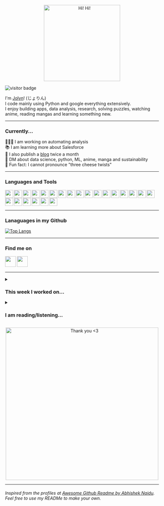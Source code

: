<p align="center"><img src="https://i.pinimg.com/originals/8b/ea/c8/8beac8cff0565cbd771d3aae90f82a7f.gif" width="250px" alt="Hi! Hi!"></p>

![visitor badge](https://visitor-badge.glitch.me/badge?page_id=jolynt24.jolynt24&left_text=Hello%20Visitor)

I'm [Jolyn](https://jolynt24.github.io)! (じょりん) <br>
I code mainly using Python and google everything extensively.<br>
I enjoy building apps, data analysis, research, solving puzzles, watching anime, reading mangas and learning something new.<br>

---

### Currently...

👩🏻‍💻 I am  working on automating analysis <br>
📚 I am learning more about Salesforce <br>
📜 I also publish a [blog](https://www.chaoticsimplism.com) twice a month <br>
💬 DM about data science, python, ML, anime, manga and sustainability <br>
🤭 Fun fact: I cannot pronounce "three cheese twists"

---

### Languages and Tools

<img align="left" src="https://cdn.jsdelivr.net/gh/devicons/devicon/icons/python/python-original.svg" width="26px"/>
<img align="left" src="https://cdn.jsdelivr.net/gh/devicons/devicon/icons/numpy/numpy-original.svg" width="26px"/>
<img align="left" src="https://cdn.jsdelivr.net/gh/devicons/devicon/icons/pandas/pandas-original.svg" width="26px"/>
<img align="left" src="https://cdn.jsdelivr.net/gh/devicons/devicon/icons/tensorflow/tensorflow-original.svg" width="26px"/>
<img align="left" src="https://cdn.jsdelivr.net/gh/devicons/devicon/icons/jupyter/jupyter-original-wordmark.svg" width="26px"/>
<img align="left" src="https://cdn.jsdelivr.net/gh/devicons/devicon/icons/c/c-original.svg" width="26px"/>
<img align="left" src="https://cdn.jsdelivr.net/gh/devicons/devicon/icons/r/r-original.svg" width="26px"/>
<img align="left" src="https://cdn.jsdelivr.net/gh/devicons/devicon/icons/rstudio/rstudio-original.svg" width="26px"/>
<img align="left" src="https://cdn.jsdelivr.net/gh/devicons/devicon/icons/html5/html5-original.svg" width="26px"/>
<img align="left" src="https://cdn.jsdelivr.net/gh/devicons/devicon/icons/swift/swift-original.svg" width="26px"/>
<img align="left" src="https://cdn.jsdelivr.net/gh/devicons/devicon/icons/arduino/arduino-original-wordmark.svg" width="26px"/>
<img align="left" src="https://cdn.jsdelivr.net/gh/devicons/devicon/icons/bitbucket/bitbucket-original.svg" width="26px"/>
<img align="left" src="https://cdn.jsdelivr.net/gh/devicons/devicon/icons/firebase/firebase-plain.svg" width="26px"/>
<img align="left" src="https://cdn.jsdelivr.net/gh/devicons/devicon/icons/git/git-original.svg" width="26px"/>
<img align="left" src="https://cdn.jsdelivr.net/gh/devicons/devicon/icons/linux/linux-original.svg" width="26px"/>
<img align="left" src="https://cdn.jsdelivr.net/gh/devicons/devicon/icons/ubuntu/ubuntu-plain.svg" width="26px"/>
<img align="left" src="https://cdn.jsdelivr.net/gh/devicons/devicon/icons/mongodb/mongodb-original.svg" width="26px"/>
<img align="left" src="https://cdn.jsdelivr.net/gh/devicons/devicon/icons/mysql/mysql-original.svg" width="26px"/>
<img align="left" src="https://cdn.jsdelivr.net/gh/devicons/devicon/icons/spss/spss-original.svg" width="26px"/>
<img align="left" src="https://cdn.jsdelivr.net/gh/devicons/devicon/icons/vim/vim-original.svg" width="26px"/>
<img align="left" src="https://cdn.jsdelivr.net/gh/devicons/devicon/icons/vscode/vscode-original.svg" width="26px"/>
<img align="left" src="https://cdn.jsdelivr.net/gh/devicons/devicon/icons/trello/trello-plain.svg" width="26px"/>
<img src="https://cdn.jsdelivr.net/gh/devicons/devicon/icons/canva/canva-original.svg" width="26px"/>

---

### Lanaguages in my Github 

[![Top Langs](https://github-readme-stats.vercel.app/api/top-langs/?username=jolynt24&layout=compact)](https://github.com/jolynt24/github-readme-stats)

---

### Find me on
  
<a href="https://twitter.com/jolynt24"><img src="http://assets.stickpng.com/images/580b57fcd9996e24bc43c53e.png" width="35px"></a>
<a href="https://www.linkedin.com/in/jolyn-tellis/"><img src="https://openvisualfx.com/wp-content/uploads/2019/10/linkedin-icon-logo-png-transparent.png" width="35px"></a>

---

<details> <summary> <h3>This week I worked on...</h3> </summary>
  
  <!--START_SECTION:waka-->

```text
Python     3 hrs 32 mins   ██████████████████████░░░   87.90 %
Markdown   16 mins         █▓░░░░░░░░░░░░░░░░░░░░░░░   06.89 %
HTML       11 mins         █▒░░░░░░░░░░░░░░░░░░░░░░░   04.73 %
CSV        1 min           ░░░░░░░░░░░░░░░░░░░░░░░░░   00.48 %
JSON       0 secs          ░░░░░░░░░░░░░░░░░░░░░░░░░   00.00 %
```

<!--END_SECTION:waka-->

</details>
<details> <summary> <h3>I am reading/listening...</h3> </summary>
  
<!-- GOODREADS-LIST:START -->
- [The 2-Hour Job Search: Using Technology to Get the Right Job Faster](https://www.goodreads.com/review/show/4602488026?utm_medium=api&utm_source=rss) by Steve  Dalton <br />
- [The Subtle Art of Not Giving a F*ck: A Counterintuitive Approach to Living a Good Life](https://www.goodreads.com/review/show/4572172289?utm_medium=api&utm_source=rss) by Mark Manson <br />
- [Rebel Ideas: The Power of Diverse Thinking](https://www.goodreads.com/review/show/4602481547?utm_medium=api&utm_source=rss) by Matthew Syed <br />
- [Kafka on the Shore](https://www.goodreads.com/review/show/4572170909?utm_medium=api&utm_source=rss) by Haruki Murakami <br />
<!-- GOODREADS-LIST:END -->

</details>

<p align="center"><img src="https://welcometobridgetown.files.wordpress.com/2019/07/naruto.gif" width="500px" alt="Thank you <3"></p>

---

###### Inspired from the profiles at [Awesome Github Readme by Abhishek Naidu](https://github.com/abhisheknaiidu/awesome-github-profile-readme#categories). Feel free to use my READMe to make your own. 

